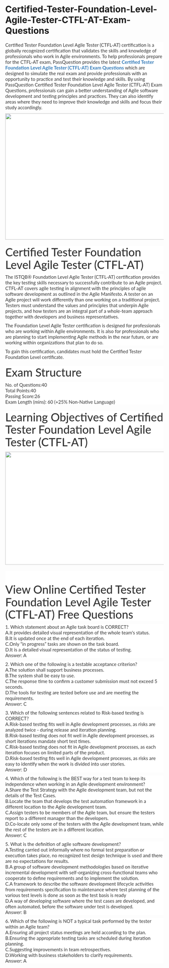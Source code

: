 # Certified-Tester-Foundation-Level-Agile-Tester-CTFL-AT-Exam-Questions
<p>
	<span style="font-size:12px;font-weight:normal;">
	<p style="box-sizing:border-box;margin-top:0px;margin-bottom:10px;color:#333333;font-family:Lato;font-size:15px;white-space:normal;background-color:#FFFFFF;">
		Certified Tester Foundation Level Agile Tester (CTFL-AT) certification is a globally recognized certification that validates the skills and knowledge of professionals who work in Agile environments. To help professionals prepare for the CTFL-AT exam, PassQuestion provides the latest&nbsp;<span style="box-sizing:border-box;font-weight:700;"><a href="https://www.passquestion.com/ctfl-at.html" style="box-sizing:border-box;background-color:transparent;color:#337AB7;text-decoration-line:none;">Certified Tester Foundation Level Agile Tester (CTFL-AT) Exam Questions</a></span>&nbsp;which are designed to simulate the real exam and provide professionals with an opportunity to practice and test their knowledge and skills. By using PassQuestion Certified Tester Foundation Level Agile Tester (CTFL-AT) Exam Questions, professionals can gain a better understanding of Agile software development and testing principles and practices. They can also identify areas where they need to improve their knowledge and skills and focus their study accordingly.
	</p>
	<p style="box-sizing:border-box;margin-top:0px;margin-bottom:10px;color:#333333;font-family:Lato;font-size:15px;white-space:normal;background-color:#FFFFFF;">
		<img alt="" src="https://www.passquestion.com/uploads/pqcom/images/20230329/fa9244102845f7e07816aa06e53b52ab.png" style="box-sizing:border-box;vertical-align:middle;max-width:100%;height:400px;width:600px;" />
	</p>
	<h1 style="box-sizing:border-box;margin:20px 0px 10px;font-size:36px;font-family:Lato;font-weight:500;line-height:1.1;color:#333333;white-space:normal;background-color:#FFFFFF;">
		Certified Tester Foundation Level Agile Tester (CTFL-AT)
	</h1>
	<p style="box-sizing:border-box;margin-top:0px;margin-bottom:10px;color:#333333;font-family:Lato;font-size:15px;white-space:normal;background-color:#FFFFFF;">
		The ISTQB® Foundation Level Agile Tester (CTFL-AT) certification provides the key testing skills necessary to successfully contribute to an Agile project. CTFL-AT covers agile testing in alignment with the principles of agile software development as outlined in the Agile Manifesto. A tester on an Agile project will work differently than one working on a traditional project. Testers must understand the values and principles that underpin Agile projects, and how testers are an integral part of a whole-team approach together with developers and business representatives.
	</p>
	<p style="box-sizing:border-box;margin-top:0px;margin-bottom:10px;color:#333333;font-family:Lato;font-size:15px;white-space:normal;background-color:#FFFFFF;">
		The Foundation Level Agile Tester certification is designed for professionals who are working within Agile environments. It is also for professionals who are planning to start implementing Agile methods in the near future, or are working within organizations that plan to do so.
	</p>
	<p style="box-sizing:border-box;margin-top:0px;margin-bottom:10px;color:#333333;font-family:Lato;font-size:15px;white-space:normal;background-color:#FFFFFF;">
		To gain this certification, candidates must hold the Certified Tester Foundation Level certificate.
	</p>
	<h1 style="box-sizing:border-box;margin:20px 0px 10px;font-size:36px;font-family:Lato;font-weight:500;line-height:1.1;color:#333333;white-space:normal;background-color:#FFFFFF;">
		Exam Structure
	</h1>
	<p style="box-sizing:border-box;margin-top:0px;margin-bottom:10px;color:#333333;font-family:Lato;font-size:15px;white-space:normal;background-color:#FFFFFF;">
		No. of Questions:40<br style="box-sizing:border-box;" />
Total Points:40<br style="box-sizing:border-box;" />
Passing Score:26<br style="box-sizing:border-box;" />
Exam Length (mins): 60 (+25% Non-Native Language)
	</p>
	<h1 style="box-sizing:border-box;margin:20px 0px 10px;font-size:36px;font-family:Lato;font-weight:500;line-height:1.1;color:#333333;white-space:normal;background-color:#FFFFFF;">
		Learning Objectives of Certified Tester Foundation Level Agile Tester (CTFL-AT)
	</h1>
	<p style="box-sizing:border-box;margin-top:0px;margin-bottom:10px;color:#333333;font-family:Lato;font-size:15px;white-space:normal;background-color:#FFFFFF;">
		<img alt="" src="https://www.passquestion.com/uploads/pqcom/images/20230329/bc8573d071a3b678b87e960df9204b7b.png" style="box-sizing:border-box;vertical-align:middle;max-width:100%;height:358px;width:900px;" />
	</p>
	<h1 style="box-sizing:border-box;margin:20px 0px 10px;font-size:36px;font-family:Lato;font-weight:500;line-height:1.1;color:#333333;white-space:normal;background-color:#FFFFFF;">
		<br style="box-sizing:border-box;" />
View Online Certified Tester Foundation Level Agile Tester (CTFL-AT) Free Questions
	</h1>
	<p style="box-sizing:border-box;margin-top:0px;margin-bottom:10px;color:#333333;font-family:Lato;font-size:15px;white-space:normal;background-color:#FFFFFF;">
		1. Which statement about an Agile task board is CORRECT?<br style="box-sizing:border-box;" />
A.It provides detailed visual representation of the whole team's status.<br style="box-sizing:border-box;" />
B.It is updated once at the end of each iteration.<br style="box-sizing:border-box;" />
C.Only “in progress” tasks are shown on the task board.<br style="box-sizing:border-box;" />
D.It is a detailed visual representation of the status of testing.<br style="box-sizing:border-box;" />
Answer: A
	</p>
	<p style="box-sizing:border-box;margin-top:0px;margin-bottom:10px;color:#333333;font-family:Lato;font-size:15px;white-space:normal;background-color:#FFFFFF;">
		2. Which one of the following is a testable acceptance criterion?<br style="box-sizing:border-box;" />
A.The solution shall support business processes.<br style="box-sizing:border-box;" />
B.The system shall be easy to use.<br style="box-sizing:border-box;" />
C.The response time to confirm a customer submission must not exceed 5 seconds.<br style="box-sizing:border-box;" />
D.The tools for testing are tested before use and are meeting the requirements.<br style="box-sizing:border-box;" />
Answer: C
	</p>
	<p style="box-sizing:border-box;margin-top:0px;margin-bottom:10px;color:#333333;font-family:Lato;font-size:15px;white-space:normal;background-color:#FFFFFF;">
		3. Which of the following sentences related to Risk-based testing is CORRECT?<br style="box-sizing:border-box;" />
A.Risk-based testing fits well in Agile development processes, as risks are analyzed twice - during release and iteration planning.<br style="box-sizing:border-box;" />
B.Risk-based testing does not fit well in Agile development processes, as short iterations mandate short test times.<br style="box-sizing:border-box;" />
C.Risk-based testing does not fit in Agile development processes, as each iteration focuses on limited parts of the product.<br style="box-sizing:border-box;" />
D.Risk-based testing fits well in Agile development processes, as risks are easy to identify when the work is divided into user stories.<br style="box-sizing:border-box;" />
Answer: D
	</p>
	<p style="box-sizing:border-box;margin-top:0px;margin-bottom:10px;color:#333333;font-family:Lato;font-size:15px;white-space:normal;background-color:#FFFFFF;">
		4. Which of the following is the BEST way for a test team to keep its independence when working in an Agile development environment?<br style="box-sizing:border-box;" />
A.Share the Test Strategy with the Agile development team, but not the details of the Test Cases.<br style="box-sizing:border-box;" />
B.Locate the team that develops the test automation framework in a different location to the Agile development team.<br style="box-sizing:border-box;" />
C.Assign testers to be members of the Agile team, but ensure the testers report to a different manager than the developers.<br style="box-sizing:border-box;" />
D.Co-locate only some of the testers with the Agile development team, while the rest of the testers are in a different location.<br style="box-sizing:border-box;" />
Answer: C
	</p>
	<p style="box-sizing:border-box;margin-top:0px;margin-bottom:10px;color:#333333;font-family:Lato;font-size:15px;white-space:normal;background-color:#FFFFFF;">
		5. What is the definition of agile software development?<br style="box-sizing:border-box;" />
A.Testing carried out informally where no formal test preparation or execution takes place, no recognized test design technique is used and there are no expectations for results.<br style="box-sizing:border-box;" />
B.A group of software development methodologies based on iterative incremental development with self-organizing cross-functional teams who cooperate to define requirements and to implement the solution.<br style="box-sizing:border-box;" />
C.A framework to describe the software development lifecycle activities from requirements specification to maintenance where test planning of the various test levels is done as soon as the test basis is ready<br style="box-sizing:border-box;" />
D.A way of developing software where the test cases are developed, and often automated, before the software under test is developed.<br style="box-sizing:border-box;" />
Answer: B
	</p>
	<p style="box-sizing:border-box;margin-top:0px;margin-bottom:10px;color:#333333;font-family:Lato;font-size:15px;white-space:normal;background-color:#FFFFFF;">
		6. Which of the following is NOT a typical task performed by the tester within an Agile team?<br style="box-sizing:border-box;" />
A.Ensuring all project status meetings are held according to the plan.<br style="box-sizing:border-box;" />
B.Ensuring the appropriate testing tasks are scheduled during iteration planning.<br style="box-sizing:border-box;" />
C.Suggesting improvements in team retrospectives.<br style="box-sizing:border-box;" />
D.Working with business stakeholders to clarify requirements.<br style="box-sizing:border-box;" />
Answer: A
	</p>
</span>
</p>
<p>
	<br />
</p>
